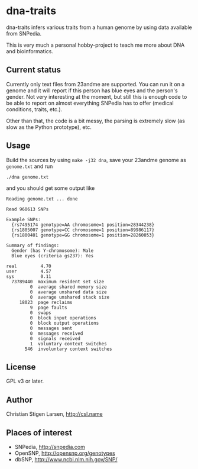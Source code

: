 dna-traits
==========

dna-traits infers various traits from a human genome by using data available
from SNPedia.

This is very much a personal hobby-project to teach me more about DNA and
bioinformatics.

Current status
--------------

Currently only text files from 23andme are supported.
You can run it on a genome and it will report if this person has blue eyes
and the person's gender. Not very interesting at the moment, but still this
is enough code to be able to report on almost everything SNPedia has to
offer (medical conditions, traits, etc.).

Other than that, the code is a bit messy, the parsing is extremely slow (as
slow as the Python prototype), etc.

Usage
-----

Build the sources by using `make -j32 dna`, save your 23andme genome as
`genome.txt` and run

    ./dna genome.txt

and you should get some output like

    Reading genome.txt ... done

    Read 960613 SNPs

    Example SNPs:
      {rs7495174 genotype=AA chromosome=1 position=28344238}
      {rs1805007 genotype=CC chromosome=1 position=89986117}
      {rs1800401 genotype=GG chromosome=1 position=28260053}

    Summary of findings:
      Gender (has Y-chromosome): Male
      Blue eyes (criteria gs237): Yes

    real         4.70
    user         4.57
    sys          0.11
      73789440  maximum resident set size
             0  average shared memory size
             0  average unshared data size
             0  average unshared stack size
         18023  page reclaims
             9  page faults
             0  swaps
             0  block input operations
             0  block output operations
             0  messages sent
             0  messages received
             0  signals received
             1  voluntary context switches
           546  involuntary context switches

License
-------

GPL v3 or later.

Author
------

Christian Stigen Larsen, http://csl.name

Places of interest
------------------

  * SNPedia, http://snpedia.com
  * OpenSNP, http://opensnp.org/genotypes
  * dbSNP, http://www.ncbi.nlm.nih.gov/SNP/
